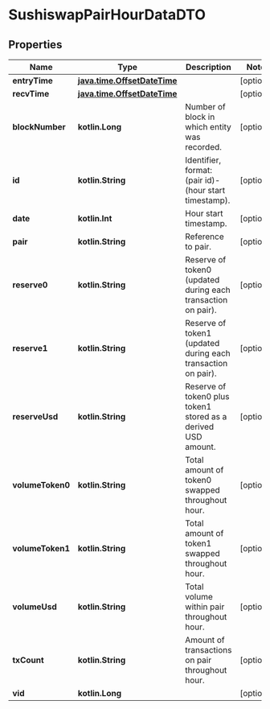 
# SushiswapPairHourDataDTO

## Properties
Name | Type | Description | Notes
------------ | ------------- | ------------- | -------------
**entryTime** | [**java.time.OffsetDateTime**](java.time.OffsetDateTime.md) |  |  [optional]
**recvTime** | [**java.time.OffsetDateTime**](java.time.OffsetDateTime.md) |  |  [optional]
**blockNumber** | **kotlin.Long** | Number of block in which entity was recorded. |  [optional]
**id** | **kotlin.String** | Identifier, format: (pair id)-(hour start timestamp). |  [optional]
**date** | **kotlin.Int** | Hour start timestamp. |  [optional]
**pair** | **kotlin.String** | Reference to pair. |  [optional]
**reserve0** | **kotlin.String** | Reserve of token0 (updated during each transaction on pair). |  [optional]
**reserve1** | **kotlin.String** | Reserve of token1 (updated during each transaction on pair). |  [optional]
**reserveUsd** | **kotlin.String** | Reserve of token0 plus token1 stored as a derived USD amount. |  [optional]
**volumeToken0** | **kotlin.String** | Total amount of token0 swapped throughout hour. |  [optional]
**volumeToken1** | **kotlin.String** | Total amount of token1 swapped throughout hour. |  [optional]
**volumeUsd** | **kotlin.String** | Total volume within pair throughout hour. |  [optional]
**txCount** | **kotlin.String** | Amount of transactions on pair throughout hour. |  [optional]
**vid** | **kotlin.Long** |  |  [optional]



